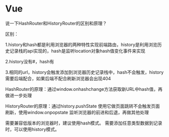 # Vue

说一下HashRouter和HistoryRouter的区别和原理？

区别：

1.history和hash都是利用浏览器的两种特性实现前端路由，history是利用浏览历史记录栈的api实现的，hash是监听location对象hash值变化事件来实现

2.history没有#，hash有

3.相同的url，history会触发添加到浏览器历史记录栈中，hash不会触发，history需要后端配合，如果后端不配合刷新浏览器会出现404

 HashRouter的原理：通过window.onhashchange方法获取新URL中hash值，再做进一步处理 

 HistoryRouter的原理：通过history.pushState 使用它做页面跳转不会触发页面刷新，使用window.onpopstate 监听浏览器的前进和后退，再做其他处理 

需要兼容低版本的浏览器时，建议使用hash模式。
需要添加任意类型数据到记录时，可以使用history模式。 


